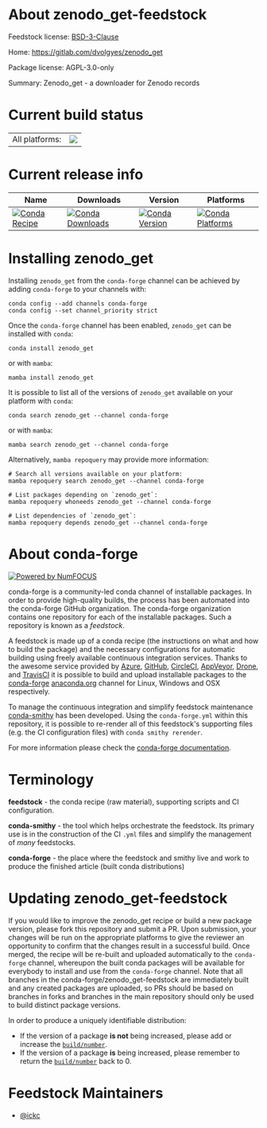 About zenodo_get-feedstock
==========================

Feedstock license: [BSD-3-Clause](https://github.com/conda-forge/zenodo_get-feedstock/blob/main/LICENSE.txt)

Home: https://gitlab.com/dvolgyes/zenodo_get

Package license: AGPL-3.0-only

Summary: Zenodo_get - a downloader for Zenodo records

Current build status
====================


<table><tr><td>All platforms:</td>
    <td>
      <a href="https://dev.azure.com/conda-forge/feedstock-builds/_build/latest?definitionId=12311&branchName=main">
        <img src="https://dev.azure.com/conda-forge/feedstock-builds/_apis/build/status/zenodo_get-feedstock?branchName=main">
      </a>
    </td>
  </tr>
</table>

Current release info
====================

| Name | Downloads | Version | Platforms |
| --- | --- | --- | --- |
| [![Conda Recipe](https://img.shields.io/badge/recipe-zenodo_get-green.svg)](https://anaconda.org/conda-forge/zenodo_get) | [![Conda Downloads](https://img.shields.io/conda/dn/conda-forge/zenodo_get.svg)](https://anaconda.org/conda-forge/zenodo_get) | [![Conda Version](https://img.shields.io/conda/vn/conda-forge/zenodo_get.svg)](https://anaconda.org/conda-forge/zenodo_get) | [![Conda Platforms](https://img.shields.io/conda/pn/conda-forge/zenodo_get.svg)](https://anaconda.org/conda-forge/zenodo_get) |

Installing zenodo_get
=====================

Installing `zenodo_get` from the `conda-forge` channel can be achieved by adding `conda-forge` to your channels with:

```
conda config --add channels conda-forge
conda config --set channel_priority strict
```

Once the `conda-forge` channel has been enabled, `zenodo_get` can be installed with `conda`:

```
conda install zenodo_get
```

or with `mamba`:

```
mamba install zenodo_get
```

It is possible to list all of the versions of `zenodo_get` available on your platform with `conda`:

```
conda search zenodo_get --channel conda-forge
```

or with `mamba`:

```
mamba search zenodo_get --channel conda-forge
```

Alternatively, `mamba repoquery` may provide more information:

```
# Search all versions available on your platform:
mamba repoquery search zenodo_get --channel conda-forge

# List packages depending on `zenodo_get`:
mamba repoquery whoneeds zenodo_get --channel conda-forge

# List dependencies of `zenodo_get`:
mamba repoquery depends zenodo_get --channel conda-forge
```


About conda-forge
=================

[![Powered by
NumFOCUS](https://img.shields.io/badge/powered%20by-NumFOCUS-orange.svg?style=flat&colorA=E1523D&colorB=007D8A)](https://numfocus.org)

conda-forge is a community-led conda channel of installable packages.
In order to provide high-quality builds, the process has been automated into the
conda-forge GitHub organization. The conda-forge organization contains one repository
for each of the installable packages. Such a repository is known as a *feedstock*.

A feedstock is made up of a conda recipe (the instructions on what and how to build
the package) and the necessary configurations for automatic building using freely
available continuous integration services. Thanks to the awesome service provided by
[Azure](https://azure.microsoft.com/en-us/services/devops/), [GitHub](https://github.com/),
[CircleCI](https://circleci.com/), [AppVeyor](https://www.appveyor.com/),
[Drone](https://cloud.drone.io/welcome), and [TravisCI](https://travis-ci.com/)
it is possible to build and upload installable packages to the
[conda-forge](https://anaconda.org/conda-forge) [anaconda.org](https://anaconda.org/)
channel for Linux, Windows and OSX respectively.

To manage the continuous integration and simplify feedstock maintenance
[conda-smithy](https://github.com/conda-forge/conda-smithy) has been developed.
Using the ``conda-forge.yml`` within this repository, it is possible to re-render all of
this feedstock's supporting files (e.g. the CI configuration files) with ``conda smithy rerender``.

For more information please check the [conda-forge documentation](https://conda-forge.org/docs/).

Terminology
===========

**feedstock** - the conda recipe (raw material), supporting scripts and CI configuration.

**conda-smithy** - the tool which helps orchestrate the feedstock.
                   Its primary use is in the construction of the CI ``.yml`` files
                   and simplify the management of *many* feedstocks.

**conda-forge** - the place where the feedstock and smithy live and work to
                  produce the finished article (built conda distributions)


Updating zenodo_get-feedstock
=============================

If you would like to improve the zenodo_get recipe or build a new
package version, please fork this repository and submit a PR. Upon submission,
your changes will be run on the appropriate platforms to give the reviewer an
opportunity to confirm that the changes result in a successful build. Once
merged, the recipe will be re-built and uploaded automatically to the
`conda-forge` channel, whereupon the built conda packages will be available for
everybody to install and use from the `conda-forge` channel.
Note that all branches in the conda-forge/zenodo_get-feedstock are
immediately built and any created packages are uploaded, so PRs should be based
on branches in forks and branches in the main repository should only be used to
build distinct package versions.

In order to produce a uniquely identifiable distribution:
 * If the version of a package **is not** being increased, please add or increase
   the [``build/number``](https://docs.conda.io/projects/conda-build/en/latest/resources/define-metadata.html#build-number-and-string).
 * If the version of a package **is** being increased, please remember to return
   the [``build/number``](https://docs.conda.io/projects/conda-build/en/latest/resources/define-metadata.html#build-number-and-string)
   back to 0.

Feedstock Maintainers
=====================

* [@ickc](https://github.com/ickc/)

